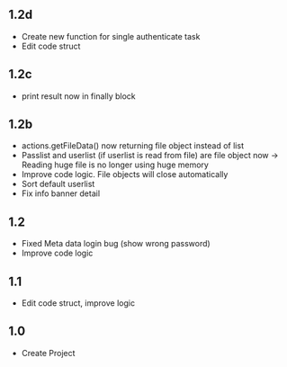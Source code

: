 ## 1.2d
* Create new function for single authenticate task
* Edit code struct

## 1.2c
* print result now in finally block

## 1.2b
* actions.getFileData() now returning file object instead of list
* Passlist and userlist (if userlist is read from file) are file object now
	-> Reading huge file is no longer using huge memory
* Improve code logic. File objects will close automatically
* Sort default userlist
* Fix info banner detail

## 1.2
* Fixed Meta data login bug (show wrong password)
* Improve code logic

## 1.1
* Edit code struct, improve logic
## 1.0
* Create Project